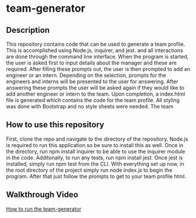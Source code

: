# team-generator

## Description
This repository contains code that can be used to generate a team profile. This is accomplished using Node.js, inquirer, and jest. and all interactions are done through the command line interface. When the program is started, the user is asked first to input details about the manager and these are required. After filling these prompts out, the user is then prompted to add an engineer or an intern. Depending on the selection, prompts for the engineers and interns will be presented to the user for answering. After answering these prompts the user will be asked again if they would like to add another engineer or intern to the team. Upon completion, a index.html file is generated which contains the code for the team profile. All styling was done with Bootstrap and no style sheets were needed. The team

## How to use this repository
First, clone the repo and navigate to the directory of the repository. Node.js is required to run this application so be sure to install this as well. Once in the directory, run npm install inquirer to be able to use the inquirer module in the code. Additonally, to run any tests, run npm install jest. Once jest is installed, simply run npm test from the CLI. With everything set up now, in the root directory of the project simply run node index.js to begin the program. After that just follow the prompts to get to your team profile html.

## Walkthrough Video
[How to run the team-generator](https://drive.google.com/file/d/1P0OJwbrLTDoZM8Scu3Ej1F2lTd99NPsP/view?usp=sharing)